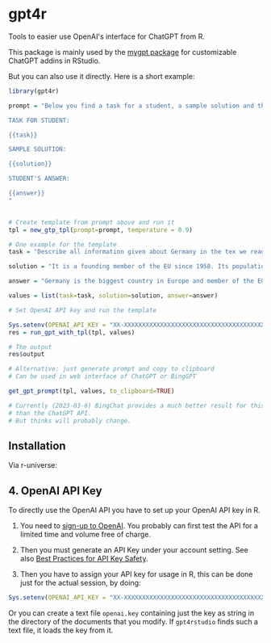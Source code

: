 # gpt4r

Tools to easier use OpenAI's interface for ChatGPT from R.

This package is mainly used by the [mygpt package](https://github.com/skranz/mygpt) for customizable ChatGPT addins in RStudio. 

But you can also use it directly. Here is a short example:

```r
library(gpt4r)

prompt = "Below you find a task for a student, a sample solution and the answer by the student. Please evaluate the student's answer based on the sample solution.

TASK FOR STUDENT:

{{task}}

SAMPLE SOLUTION:

{{solution}}

STUDENT'S ANSWER:

{{answer}}
"


# Create template from prompt above and run it
tpl = new_gtp_tpl(prompt=prompt, temperature = 0.9)

# One example for the template
task = "Describe all information given about Germany in the tex we read in our lecture."

solution = "It is a founding member of the EU since 1958. Its population is roughly 80 million. Longest chancellor after the 2nd world war was Helmut Kohl (16 years), longest chancellor overall was Bismarck (22 years)"

answer = "Germany is the biggest country in Europe and member of the EU. Chancellor for the longest time was Helmut Kohl."

values = list(task=task, solution=solution, answer=answer)

# Set OpenAI API key and run the template  

Sys.setenv(OPENAI_API_KEY = "XX-XXXXXXXXXXXXXXXXXXXXXXXXXXXXXXXXXXXXXXXXXXXXXXXX")
res = run_gpt_with_tpl(tpl, values)

# The output
res$output

# Alternative: just generate prompt and copy to clipboard
# Can be used in web interface of ChatGPT or BingGPT

get_gpt_prompt(tpl, values, to_clipboard=TRUE)

# Currently (2023-03-6) BingChat provides a much better result for this task
# than the ChatGPT API.
# But thinks will probably change.

```


## Installation

Via r-universe:


## 4. OpenAI API Key

To directly use the OpenAI API you have to set up your OpenAI API key in R.

1. You need to [sign-up to OpenAI](https://platform.openai.com/signup). You probably can first test the API for a limited time and volume free of charge.

2. Then you must generate an API Key under your account setting. See also [Best Practices for API Key
Safety](https://help.openai.com/en/articles/5112595-best-practices-for-api-key-safety).

3. Then you have to assign your API key for usage in R, this can be done
just for the actual session, by doing:

``` r
Sys.setenv(OPENAI_API_KEY = "XX-XXXXXXXXXXXXXXXXXXXXXXXXXXXXXXXXXXXXXXXXXXXXXXXX")
```

Or you can create a text file `openai.key` containing just the key as string in the directory of the documents that you modify. If `gpt4rstudio` finds such a text file, it loads the key from it. 
